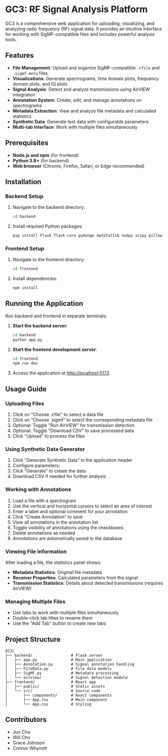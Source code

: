 # GC3: RF Signal Analysis Platform

GC3 is a comprehensive web application for uploading, visualizing, and analyzing radio frequency (RF) signal data. It provides an intuitive interface for working with SigMF-compatible files and includes powerful analysis tools.

## Features

- **File Management**: Upload and organize SigMF-compatible `.cfile` and `.sigmf-meta` files
- **Visualizations**: Generate spectrograms, time domain plots, frequency domain plots, and IQ plots
- **Signal Analysis**: Detect and analyze transmissions using AirVIEW integration
- **Annotation System**: Create, edit, and manage annotations on spectrograms
- **Metadata Extraction**: View and analyze file metadata and calculated statistics
- **Synthetic Data**: Generate test data with configurable parameters
- **Multi-tab Interface**: Work with multiple files simultaneously

## Prerequisites

- **Node.js and npm** (for frontend)
- **Python 3.8+** (for backend)
- **Web browser** (Chrome, Firefox, Safari, or Edge recommended)

## Installation

### Backend Setup

1. Navigate to the backend directory:
   ```bash
   cd backend
   ```

2. Install required Python packages:
   ```bash
   pip install Flask flask-cors pymongo matplotlib numpy scipy pillow python-dotenv
   ```
   
### Frontend Setup

1. Navigate to the frontend directory:
   ```bash
   cd frontend
   ```

2. Install dependencies:
   ```bash
   npm install
   ```

## Running the Application

Run backend and frontend in separate terminals:

1. **Start the backend server**:
   ```bash
   cd backend
   python app.py
   ```

2. **Start the frontend development server**:
   ```bash
   cd frontend
   npm run dev
   ```

3. Access the application at [http://localhost:5173](http://localhost:5173)

## Usage Guide

### Uploading Files

1. Click on "Choose .cfile" to select a data file
2. Click on "Choose .sigmf" to select the corresponding metadata file
3. Optional: Toggle "Run AirVIEW" for transmission detection
4. Optional: Toggle "Download CSV" to save processed data
5. Click "Upload" to process the files

### Using Synthetic Data Generator

1. Click "Generate Synthetic Data" in the application header
2. Configure parameters:
3. Click "Generate" to create the data
4. Download CSV if needed for further analysis

### Working with Annotations

1. Load a file with a spectrogram
2. Use the vertical and horizontal cursors to select an area of interest
3. Enter a label and optional comment for your annotation
4. Click "Create Annotation" to save
5. View all annotations in the annotation list
6. Toggle visibility of annotations using the checkboxes
7. Delete annotations as needed
8. Annotations are automatically saved to the database

### Viewing File Information

After loading a file, the statistics panel shows:
- **Metadata Statistics**: Original file metadata
- **Receiver Properties**: Calculated parameters from the signal
- **Transmission Statistics**: Details about detected transmissions (requires AirVIEW)

### Managing Multiple Files

- Use tabs to work with multiple files simultaneously
- Double-click tab titles to rename them
- Use the "Add Tab" button to create new tabs

## Project Structure

```
GC3/
├── backend/                 # Flask server
│   ├── app.py               # Main application
│   ├── Annotation.py        # Signal annotation handling
│   ├── FileData.py          # File data models
│   ├── SigMF.py             # Metadata processing
│   └── airview/             # Signal detection module
├── frontend/                # React app
│   ├── public/              # Static assets
│   └── src/                 # Source code
│       ├── components/      # React components
│       ├── App.tsx          # Main component
│       └── App.css          # Styling
```

## Contributors

- Jun Cho
- Will Cho 
- Grace Johnson
- Connor Whynott
